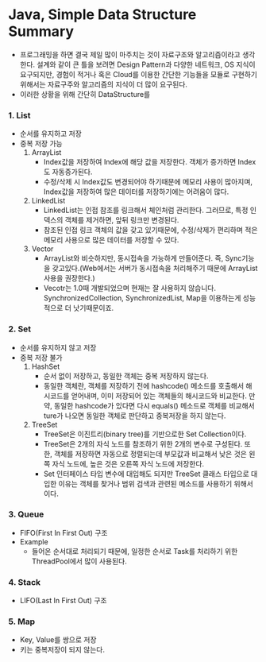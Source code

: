 # Java, Simple Data Structure Summary
- 프로그래밍을 하면 결국 제일 많이 마주치는 것이 자료구조와 알고리즘이라고 생각한다. 설계와 같이 큰 틀을 보려면 Design Pattern과 다양한 네트워크, OS 지식이 요구되지만,  경험이 적거나 혹은 Cloud를 이용한 간단한 기능들을 모듈로 구현하기 위해서는 자료구주와 알고리즘의 지식이 더 많이 요구된다.
- 이러한 상황을 위해 간단히 DataStructure를 

### 1. List
- 순서를 유지하고 저장
- 중복 저장 가능
	1. ArrayList
		- Index값을 저장하여 Index에 해당 값을 저장한다. 객체가 증가하면 Index도 자동증가된다.
		- 수정/삭제 시 Index값도 변경되어야 하기때문에 메모리 사용이 많아지며, Index값을 저장하여 많은 데이터를 저장하기에는 어려움이 많다.
	2. LinkedList
		- LinkedList는 인접 참조를 링크해서 체인처럼 관리한다. 그러므로, 특정 인덱스의 객체를 제거하면, 앞뒤 링크만 변경된다.
		- 참조된 인접 링크 객체의 값을 갖고 있기때문에, 수정/삭제가 편리하며 적은 메모리 사용으로 많은 데이터를 저장할 수 있다.
	3. Vector 
		- ArrayList와 비슷하지만, 동시접속을 가능하게 만들어준다. 즉, Sync기능을 갖고있다.(Web에서는 서버가 동시접속을 처리해주기 때문에 ArrayList사용을 권장한다.)
		- Vecotr는 1.0때 개발되었으며 현재는 잘 사용하지 않습니다. SynchronizedCollection, SynchronizedList, Map을 이용하는게 성능적으로 더 낫기때문이죠.



### 2. Set 
- 순서를 유지하지 않고 저장
- 중복 저장 불가
	1. HashSet
		- 순서 없이 저장하고, 동일한 객체는 중복 저장하지 않는다.
		- 동일한 객체란, 객체를 저장하기 전에 hashcode() 메소드를 호출해서 해시코드를 얻어내며, 이미 저장되어 있는 객체들의 해시코드와 비교한다. 만약, 동일한 hashcode가 있다면 다시 equals() 메소드로 객체를 비교해서 ture가 나오면 동일한 객체로 판단하고 중복저장을 하지 않는다.
	2. TreeSet
		- TreeSet은 이진트리(binary tree)를 기반으로한 Set Collection이다. 
		- TreeSet은 2개의 자식 노드를 참조하기 위한 2개의 변수로 구성된다. 또한, 객체를 저장하면 자동으로 정렬되는데 부모값과 비교해서 낮은 것은 왼쪽 자식 노드에, 높은 것은 오른쪽 자식 노드에 저장한다.
		- Set 인터페이스 타입 변수에 대입해도 되지만 TreeSet 클래스 타입으로 대입한 이유는 객체를 찾거나 범위 검색과 관련된 메소드를 사용하기 위해서이다.



### 3. Queue
- FIFO(First In First Out) 구조
- Example
	- 들어온 순서대로 처리되기 때문에, 일정한 순서로 Task를 처리하기 위한 ThreadPool에서 많이 사용된다.

### 4. Stack
- LIFO(Last In First Out) 구조


### 5. Map
- Key, Value를 쌍으로 저장
- 키는 중복저장이 되지 않는다.